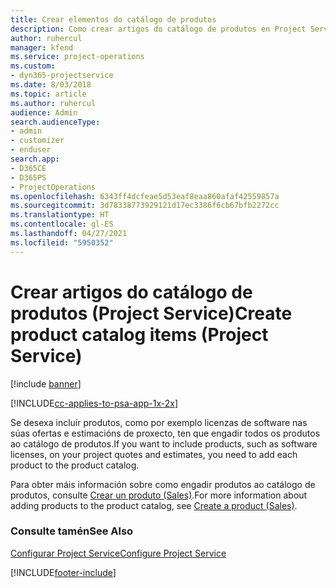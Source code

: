 ```yaml
---
title: Crear elementos do catálogo de produtos
description: Como crear artigos do catálogo de produtos en Project Service
author: ruhercul
manager: kfend
ms.service: project-operations
ms.custom:
- dyn365-projectservice
ms.date: 8/03/2018
ms.topic: article
ms.author: ruhercul
audience: Admin
search.audienceType:
- admin
- customizer
- enduser
search.app:
- D365CE
- D365PS
- ProjectOperations
ms.openlocfilehash: 6343ff4dcfeae5d53eaf8eaa860afaf42559857a
ms.sourcegitcommit: 3d78338773929121d17ec3386f6cb67bfb2272cc
ms.translationtype: HT
ms.contentlocale: gl-ES
ms.lasthandoff: 04/27/2021
ms.locfileid: "5950352"
---
```

# <a name="create-product-catalog-items-project-service"></a><span data-ttu-id="fa915-103">Crear artigos do catálogo de produtos (Project Service)</span><span class="sxs-lookup"><span data-stu-id="fa915-103">Create product catalog items (Project Service)</span></span>

[!include [banner](../includes/psa-now-project-operations.md)]

[!INCLUDE[cc-applies-to-psa-app-1x-2x](../includes/cc-applies-to-psa-app-1x-2x.md)]

<span data-ttu-id="fa915-104">Se desexa incluír produtos, como por exemplo licenzas de software nas súas ofertas e estimacións de proxecto, ten que engadir todos os produtos ao catálogo de produtos.</span><span class="sxs-lookup"><span data-stu-id="fa915-104">If you want to include products, such as software licenses, on your project quotes and estimates, you need to add each product to the product catalog.</span></span>  
  
 <span data-ttu-id="fa915-105">Para obter máis información sobre como engadir produtos ao catálogo de produtos, consulte [Crear un produto (Sales)](/dynamics365/sales-enterprise/create-product-sales).</span><span class="sxs-lookup"><span data-stu-id="fa915-105">For more information about adding products to the product catalog, see [Create a product (Sales)](/dynamics365/sales-enterprise/create-product-sales).</span></span>  
  
### <a name="see-also"></a><span data-ttu-id="fa915-106">Consulte tamén</span><span class="sxs-lookup"><span data-stu-id="fa915-106">See Also</span></span>  
 [<span data-ttu-id="fa915-107">Configurar Project Service</span><span class="sxs-lookup"><span data-stu-id="fa915-107">Configure Project Service</span></span>](../psa/configure.md)


[!INCLUDE[footer-include](../includes/footer-banner.md)]